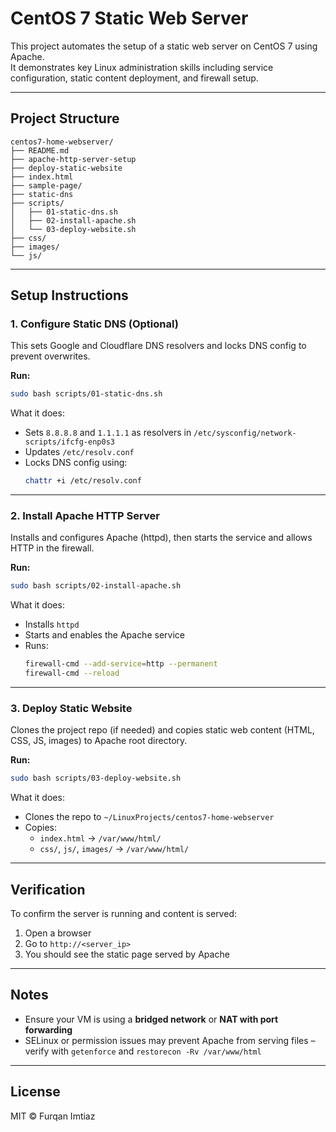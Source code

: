 # CentOS 7 Static Web Server

This project automates the setup of a static web server on CentOS 7 using Apache.  
It demonstrates key Linux administration skills including service configuration, static content deployment, and firewall setup.

---

## Project Structure

```
centos7-home-webserver/
├── README.md
├── apache-http-server-setup
├── deploy-static-website
├── index.html
├── sample-page/
├── static-dns
├── scripts/
│   ├── 01-static-dns.sh
│   ├── 02-install-apache.sh
│   └── 03-deploy-website.sh
├── css/
├── images/
└── js/
```

---

## Setup Instructions

### 1. Configure Static DNS (Optional)

This sets Google and Cloudflare DNS resolvers and locks DNS config to prevent overwrites.

**Run:**
```bash
sudo bash scripts/01-static-dns.sh
```

What it does:
- Sets `8.8.8.8` and `1.1.1.1` as resolvers in `/etc/sysconfig/network-scripts/ifcfg-enp0s3`
- Updates `/etc/resolv.conf`
- Locks DNS config using:
  ```bash
  chattr +i /etc/resolv.conf
  ```

---

### 2. Install Apache HTTP Server

Installs and configures Apache (httpd), then starts the service and allows HTTP in the firewall.

**Run:**
```bash
sudo bash scripts/02-install-apache.sh
```

What it does:
- Installs `httpd`
- Starts and enables the Apache service
- Runs:
  ```bash
  firewall-cmd --add-service=http --permanent
  firewall-cmd --reload
  ```

---

### 3. Deploy Static Website

Clones the project repo (if needed) and copies static web content (HTML, CSS, JS, images) to Apache root directory.

**Run:**
```bash
sudo bash scripts/03-deploy-website.sh
```

What it does:
- Clones the repo to `~/LinuxProjects/centos7-home-webserver`
- Copies:
  - `index.html` → `/var/www/html/`
  - `css/`, `js/`, `images/` → `/var/www/html/`

---

## Verification

To confirm the server is running and content is served:

1. Open a browser
2. Go to `http://<server_ip>`
3. You should see the static page served by Apache

---

## Notes

- Ensure your VM is using a **bridged network** or **NAT with port forwarding**
- SELinux or permission issues may prevent Apache from serving files – verify with `getenforce` and `restorecon -Rv /var/www/html`

---

## License

MIT © Furqan Imtiaz

